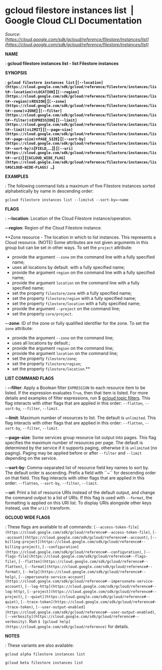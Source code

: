 # gcloud filestore instances list  |  Google Cloud CLI Documentation

*Source: [https://cloud.google.com/sdk/gcloud/reference/filestore/instances/list](https://cloud.google.com/sdk/gcloud/reference/filestore/instances/list)*

**NAME**

: **gcloud filestore instances list - list Filestore instances**

**SYNOPSIS**

: **`gcloud filestore instances list` [`[--location](https://cloud.google.com/sdk/gcloud/reference/filestore/instances/list#--location)`=`LOCATION`] [`[--region](https://cloud.google.com/sdk/gcloud/reference/filestore/instances/list#--region)`=`REGION`] [`[--zone](https://cloud.google.com/sdk/gcloud/reference/filestore/instances/list#--zone)`=`ZONE`] [`[--filter](https://cloud.google.com/sdk/gcloud/reference/filestore/instances/list#--filter)`=`EXPRESSION`] [`[--limit](https://cloud.google.com/sdk/gcloud/reference/filestore/instances/list#--limit)`=`LIMIT`] [`[--page-size](https://cloud.google.com/sdk/gcloud/reference/filestore/instances/list#--page-size)`=`PAGE_SIZE`] [`[--sort-by](https://cloud.google.com/sdk/gcloud/reference/filestore/instances/list#--sort-by)`=[`FIELD`,…]] [`[--uri](https://cloud.google.com/sdk/gcloud/reference/filestore/instances/list#--uri)`] [`[GCLOUD_WIDE_FLAG](https://cloud.google.com/sdk/gcloud/reference/filestore/instances/list#GCLOUD-WIDE-FLAGS) …`]**

**EXAMPLES**

: The following command lists a maximum of five Filestore instances sorted
alphabetically by name in descending order:

```
gcloud filestore instances list --limit=5 --sort-by=~name
```

**FLAGS**

: **--location**:
Location of the Cloud Filestore instance/operation.

**--region**:
Region of the Cloud Filestore instance.

**Zone resource - The location in which to list instances. This represents a Cloud
resource. (NOTE) Some attributes are not given arguments in this group but can
be set in other ways.
To set the `project` attribute:

- provide the argument `--zone` on the command line with a fully
specified name;
- uses all locations by default. with a fully specified name;
- provide the argument `region` on the command line with a fully
specified name;
- provide the argument `location` on the command line with a fully
specified name;
- set the property `filestore/zone` with a fully specified name;
- set the property `filestore/region` with a fully specified name;
- set the property `filestore/location` with a fully specified name;
- provide the argument `--project` on the command line;
- set the property `core/project`.

**--zone**:
ID of the zone or fully qualified identifier for the zone.
To set the `zone` attribute:

- provide the argument `--zone` on the command line;
- uses all locations by default.;
- provide the argument `region` on the command line;
- provide the argument `location` on the command line;
- set the property `filestore/zone`;
- set the property `filestore/region`;
- set the property `filestore/location`.**

**LIST COMMAND FLAGS**

: **--filter**:
Apply a Boolean filter `EXPRESSION` to each resource item
to be listed. If the expression evaluates `True`, then that item is
listed. For more details and examples of filter expressions, run $ [gcloud topic filters](https://cloud.google.com/sdk/gcloud/reference/topic/filters). This flag
interacts with other flags that are applied in this order:
`--flatten`, `--sort-by`, `--filter`,
`--limit`.

**--limit**:
Maximum number of resources to list. The default is `unlimited`. This
flag interacts with other flags that are applied in this order:
`--flatten`, `--sort-by`, `--filter`,
`--limit`.

**--page-size**:
Some services group resource list output into pages. This flag specifies the
maximum number of resources per page. The default is determined by the service
if it supports paging, otherwise it is `unlimited` (no paging).
Paging may be applied before or after `--filter` and
`--limit` depending on the service.

**--sort-by**:
Comma-separated list of resource field key names to sort by. The default order
is ascending. Prefix a field with ``~´´ for descending order on that
field. This flag interacts with other flags that are applied in this order:
`--flatten`, `--sort-by`, `--filter`,
`--limit`.

**--uri**:
Print a list of resource URIs instead of the default output, and change the
command output to a list of URIs. If this flag is used with
`--format`, the formatting is applied on this URI list. To display
URIs alongside other keys instead, use the `uri()` transform.

**GCLOUD WIDE FLAGS**

: These flags are available to all commands: `[--access-token-file](https://cloud.google.com/sdk/gcloud/reference#--access-token-file)`,
`[--account](https://cloud.google.com/sdk/gcloud/reference#--account)`, `[--billing-project](https://cloud.google.com/sdk/gcloud/reference#--billing-project)`,
`[--configuration](https://cloud.google.com/sdk/gcloud/reference#--configuration)`,
`[--flags-file](https://cloud.google.com/sdk/gcloud/reference#--flags-file)`,
`[--flatten](https://cloud.google.com/sdk/gcloud/reference#--flatten)`, `[--format](https://cloud.google.com/sdk/gcloud/reference#--format)`, `[--help](https://cloud.google.com/sdk/gcloud/reference#--help)`, `[--impersonate-service-account](https://cloud.google.com/sdk/gcloud/reference#--impersonate-service-account)`,
`[--log-http](https://cloud.google.com/sdk/gcloud/reference#--log-http)`,
`[--project](https://cloud.google.com/sdk/gcloud/reference#--project)`, `[--quiet](https://cloud.google.com/sdk/gcloud/reference#--quiet)`, `[--trace-token](https://cloud.google.com/sdk/gcloud/reference#--trace-token)`, `[--user-output-enabled](https://cloud.google.com/sdk/gcloud/reference#--user-output-enabled)`,
`[--verbosity](https://cloud.google.com/sdk/gcloud/reference#--verbosity)`.
Run `$ [gcloud help](https://cloud.google.com/sdk/gcloud/reference)` for details.

**NOTES**

: These variants are also available:

```
gcloud alpha filestore instances list
```

```
gcloud beta filestore instances list
```